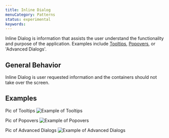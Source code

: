 ```yaml
---
title: Inline Dialog
menuCategory: Patterns
status: experimental
keywords:
---
```


Inline Dialog is information that assists the user understand the functionality and purpose of the application. Examples include [Tooltips](#/component/tooltip), [Popovers](#/component/popover), or 'Advanced Dialogs'.

## General Behavior
Inline Dialog is user requested information and the containers should not take over the screen.

## Examples
Pic of Tooltips
![Example of Tooltips](/images/patterns/tooltip1.png)


Pic of Popovers
![Example of Popovers](/images/patterns/popover1.png)


Pic of Advanced Dialogs
![Example of Advanced Dialogs](/images/patterns/advanced_b.png)
